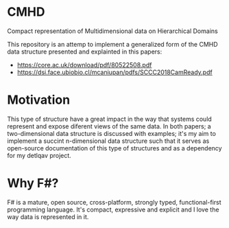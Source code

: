 # CMHD
Compact representation of Multidimensional data on Hierarchical Domains

This repository is an attemp to implement a generalized form of the CMHD
data structure presented and explainted in this papers:

- https://core.ac.uk/download/pdf/80522508.pdf
- https://dsi.face.ubiobio.cl/mcaniupan/pdfs/SCCC2018CamReady.pdf

# Motivation

This type of structure have a great impact in the way that systems could 
represent and expose diferent views of the same data. In both papers; a 
two-dimensional data structure is discussed with examples; it's 
my aim to implement a succint n-dimensional data structure such that it serves
as open-source documentation of this type of structures and as a dependency for
my detlqav project.

# Why F#?

F# is a mature, open source, cross-platform, strongly typed, functional-first 
programming language. It's compact, expressive and explicit and I love the way 
data is represented in it.